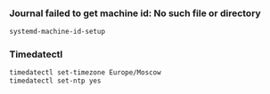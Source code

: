 ### Journal failed to get machine id: No such file or directory

```bash
systemd-machine-id-setup
```

### Timedatectl

```bash
timedatectl set-timezone Europe/Moscow
timedatectl set-ntp yes
```
